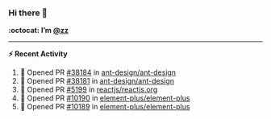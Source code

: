 ### Hi there 👋

**:octocat: I’m [@zz](https://github.com/holazz)**

---

**:zap: Recent Activity**

<!--START_SECTION:activity-->
1. 💪 Opened PR [#38184](https://github.com/ant-design/ant-design/pull/38184) in [ant-design/ant-design](https://github.com/ant-design/ant-design)
2. 💪 Opened PR [#38181](https://github.com/ant-design/ant-design/pull/38181) in [ant-design/ant-design](https://github.com/ant-design/ant-design)
3. 💪 Opened PR [#5199](https://github.com/reactjs/reactjs.org/pull/5199) in [reactjs/reactjs.org](https://github.com/reactjs/reactjs.org)
4. 💪 Opened PR [#10190](https://github.com/element-plus/element-plus/pull/10190) in [element-plus/element-plus](https://github.com/element-plus/element-plus)
5. 💪 Opened PR [#10189](https://github.com/element-plus/element-plus/pull/10189) in [element-plus/element-plus](https://github.com/element-plus/element-plus)
<!--END_SECTION:activity-->
